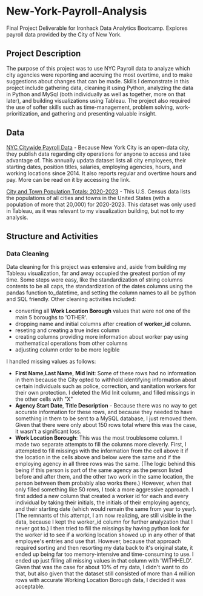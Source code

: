 # New-York-Payroll-Analysis
Final Project Deliverable for Ironhack Data Analytics Bootcamp. Explores payroll data provided by the City of New York. 

## Project Description
The purpose of this project was to use NYC Payroll data to analyze which city agencies were reporting and accruing the most overtime, and to make suggestions about changes that can be made. Skills I demonstrate in this project include gathering data, cleaning it using Python, analyzing the data in Python and MySql (both individually as well as together, more on that later), and building visualizations using Tableau. The project also required the use of softer skills such as time-management, problem solving, work-prioritization, and gathering and presenting valuable insight. 

## Data
[NYC Citywide Payroll Data][1] - Because New York City is an open-data city, they publish data regarding city operations for anyone to access and take advantage of. This annually updata dataset lists all city employees, their starting dates, position titles, salaries, employing agencies, hours, and working locations since 2014. It also reports regular and overtime hours and pay. More can be read on it by accessing the link. 

[City and Town Population Totals: 2020-2023][2] - This U.S. Census data lists the populations of all cities and towns in the United States (with a population of more that 20,000) for 2020-2023. This dataset was only used in Tableau, as it was relevant to my visualization building, but not to my analysis. 

[1]: https://data.cityofnewyork.us/City-Government/Citywide-Payroll-Data-Fiscal-Year-/k397-673e/about_data        "NYC Citywide Payroll Data"
[2]: https://www.census.gov/data/tables/time-series/demo/popest/2020s-total-cities-and-towns.html                 "City and Town Population Totals: 2020-2023"

## Structure and Activities
### Data Cleaning
Data cleaning for this project was extensive and, aside from building my Tableau visualization, far and away occupied the greatest portion of my time. Some steps were easy, like the standardization of string columns contents to be all caps, the standardization of the dates columns using the pandas function to_datetime, and setting the column names to all be python and SQL friendly. Other cleaning activities included: 
* converting all **Work Location Borough** values that were not one of the main 5 boroughs to 'OTHER'.
* dropping name and initial columns after creation of **worker_id** column.
* reseting and creating a true index column
* creating columns providing more information about worker pay using mathematical operations from other columns
* adjusting column order to be more legible

I handled missing values as follows:
* **First Name**,**Last Name**, **Mid Init**: Some of these rows had no information in them because the City opted to withhold identifying information about certain individuals such as police, correction, and sanitation workers for their own protection. I deleted the Mid Init column, and filled missings in the other cells with "X"
* **Agency Start Date**, **Title Description** - Because there was no way to get accurate information for these rows, and because they needed to have something in them to be sent to a MySQL database, I just removed them. Given that there were only about 150 rows total where this was the case, it wasn't a significant loss. 
* **Work Location Borough**: This was the most troublesome column. I made two separate attempts to fill the columns more cleverly. First, I attempted to fill missings with the information from the cell above it if the location in the cells above and below were the same and if the employing agency in all three rows was the same. (The logic behind this being if this person is part of the same agency as the person listed before and after them, and the other two work in the same location, the person between them probably also works there.) However, when that only filled something like 50 rows, I took a more aggressive approach. I first added a new column that created a worker id for each and every individual by taking their initials, the initials of their employing agency, and their starting date (which would remain the same from year to year). (The remnants of this attempt, I am now realizing, are still visible in the data, because I kept the worker_id column for further analyzation that I never got to.) I then tried to fill the missings by having python look for the worker id to see if a working location showed up in any other of that employee's entries and use that. However, because that approach required sorting and then resorting my data back to it's original state, it ended up being far too memory-intensive and time-consuming to use. I ended up just filling all missing values in that column with 'WITHHELD'. Given that was the case for about 10% of my data, I didn't want to do that, but also given that the dataset still consisted of more than 4 million rows with accurate Working Location Borough data, I decided it was acceptable. 
